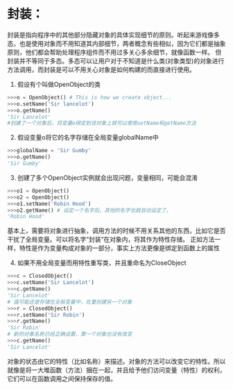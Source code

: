 # 封装：

封装是指向程序中的其他部分隐藏对象的具体实现细节的原则。听起来游戏像多态，也是使用对象而不用知道其内部细节，两者概念有些相似，因为它们都是抽象原则，他们都会帮助处理程序组件而不用过多关心多余细节，就像函数一样。
但封装并不等同于多态。多态可以让用户对于不知道是什么类(对象类型)的对象进行方法调用，而封装是可以不用关心对象是如何构建的而直接进行使用。

1. 假设有个叫做OpenObject的类
```Python
>>>o = OpenObject() # This is how we create object...
>>>o.setName('Sir lancelot')
>>>o.getName()
'Sir Lancelot'
#创建了一个对象后，将变量o绑定到该对象上就可以使用setName和getName方法
```

2. 假设变量o将它的名字存储在全局变量globalName中
```Python
>>>globalName = 'Sir Gumby'
>>>o.getName()
'Sir Gumby'
```

3. 创建了多个OpenObject实例就会出现问题，变量相同，可能会混淆
```Python
>>>o1 = OpenObject()
>>>o2 = OpenObject()
>>>o1.setName('Robin Hood')
>>>o2.getName() # 设定一个名字后，其他的名字也就自动设定了。
'Robin Hood'
```

基本上，需要将对象进行抽象，调用方法的时候不用关系其他的东西，比如它是否干扰了全局变量。可以将名字“封装”在对象内，将其作为特性存储。
正如方法一样，特性是作为变量构成对象的一部分，事实上方法更像是绑定到函数上的属性

4. 如果不用全局变量而用特性重写类，并且重命名为CloseObject
```Python
>>>c = ClosedObject()
>>>c.setName('Sir Lancelot')
>>>c.getName()
'Sir Lancelot'
# 值可能还是存储在全局变量中，在重创建另一个对象
>>>r = ClosedObject()
>>>r.setName('Sir Robin')
>>>r.getName()
'Sir Robin'
# 新的对象名称已经正确设置，第一个对象也没有改变
>>>c.getName()
'Sir Lancelot'
```

对象的状态由它的特性（比如名称）来描述。对象的方法可以改变它的特性。所以就像是将一大堆函数（方法）捆在一起，并且给予他们访问变量（特性）的权利，它们可以在函数调用之间保持保存的值。